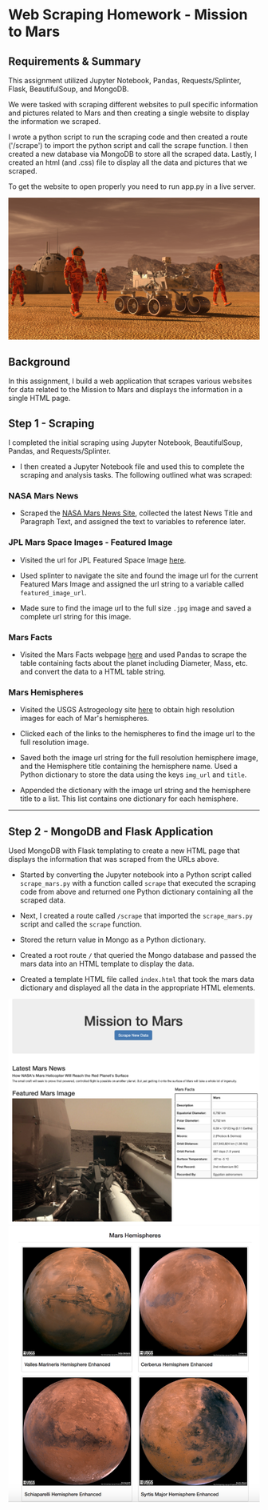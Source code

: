 # Web Scraping Homework - Mission to Mars

## Requirements & Summary
This assignment utilized Jupyter Notebook, Pandas, Requests/Splinter, Flask, BeautifulSoup, and MongoDB.

We were tasked with scraping different websites to pull specific information and pictures related to Mars and then creating a single website to display the information we scraped.

I wrote a python script to run the scraping code and then created a route ('/scrape') to import the python script and call the scrape function. I then created a new database via MongoDB to store all the scraped data. Lastly, I created an html (and .css) file to display all the data and pictures that we scraped.

To get the website to open properly you need to run app.py in a live server.


![mission_to_mars](Images/mission_to_mars.png)

## Background
In this assignment, I build a web application that scrapes various websites for data related to the Mission to Mars and displays the information in a single HTML page.

## Step 1 - Scraping
I completed the initial scraping using Jupyter Notebook, BeautifulSoup, Pandas, and Requests/Splinter.

* I then created a Jupyter Notebook file and used this to complete the scraping and analysis tasks. The following outlined what was scraped:

### NASA Mars News
* Scraped the [NASA Mars News Site](https://mars.nasa.gov/news/), collected the latest News Title and Paragraph Text, and assigned the text to variables to reference later.

### JPL Mars Space Images - Featured Image
* Visited the url for JPL Featured Space Image [here](https://data-class-jpl-space.s3.amazonaws.com/JPL_Space/index.html).

* Used splinter to navigate the site and found the image url for the current Featured Mars Image and assigned the url string to a variable called `featured_image_url`.

* Made sure to find the image url to the full size `.jpg` image and saved a complete url string for this image.

### Mars Facts
* Visited the Mars Facts webpage [here](https://space-facts.com/mars/) and used Pandas to scrape the table containing facts about the planet including Diameter, Mass, etc. and  convert the data to a HTML table string.

### Mars Hemispheres
* Visited the USGS Astrogeology site [here](https://astrogeology.usgs.gov/search/results?q=hemisphere+enhanced&k1=target&v1=Mars) to obtain high resolution images for each of Mar's hemispheres.

* Clicked each of the links to the hemispheres to find the image url to the full resolution image.

* Saved both the image url string for the full resolution hemisphere image, and the Hemisphere title containing the hemisphere name. Used a Python dictionary to store the data using the keys `img_url` and `title`.

* Appended the dictionary with the image url string and the hemisphere title to a list. This list contains one dictionary for each hemisphere.

- - -

## Step 2 - MongoDB and Flask Application
Used MongoDB with Flask templating to create a new HTML page that displays the information that was scraped from the URLs above.

* Started by converting the Jupyter notebook into a Python script called `scrape_mars.py` with a function called `scrape` that executed the scraping code from above and returned one Python dictionary containing all the scraped data.

* Next, I created a route called `/scrape` that imported the `scrape_mars.py` script and called the `scrape` function.

* Stored the return value in Mongo as a Python dictionary.

* Created a root route `/` that queried the Mongo database and passed the mars data into an HTML template to display the data.

* Created a template HTML file called `index.html` that took the mars data dictionary and displayed all the data in the appropriate HTML elements.

![final_app_part1.png](Images/final_app_part1.png)
![final_app_part2.png](Images/final_app_part2.png)
